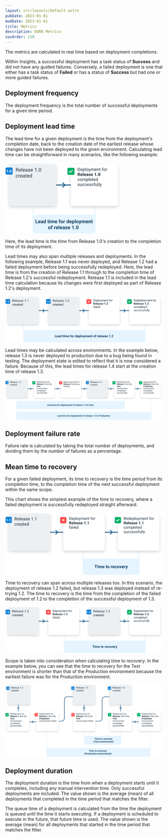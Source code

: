 ```yaml
---
layout: src/layouts/Default.astro
pubDate: 2023-01-01
modDate: 2023-01-01
title: Metrics
description: DORA Metrics
navOrder: 110
---
```


The metrics are calculated in real time based on deployment completions.

Within Insights, a successful deployment has a task status of **Success** and did not have any guided failures.  Conversely, a failed deployment is one that either has a task status of **Failed** or has a status of **Success** but had one or more guided failures.

## Deployment frequency

The deployment frequency is the total number of successful deployments for a given time period.

## Deployment lead time

The lead time for a given deployment is the time from the deployment's completion date, back to the creation date of the earliest release whose changes have not been deployed to the given environment.
Calculating lead time can be straightforward in many scenarios, like the following example:

![Lead Time Example 0](/docs/insights/images/lead-time-example-0.png) 

Here, the lead time is the time from Release 1.0's creation to the completion time of its deployment.

Lead times may also span multiple releases and deployments.  In the following example, Release 1.1 was never deployed, and Release 1.2 had a failed deployment before being successfully redeployed. Here, the lead time is from the creation of Release 1.1 through to the completion time of Release 1.2's successful redeployment.  Release 1.1 is included in the lead time calculation because its changes were first deployed as part of Release 1.2's deployment.

![Lead Time Example 1](/docs/insights/images/lead-time-example-1.png)

Lead times may be calculated across environments.  In the example below, release 1.3 is never deployed to production due to a bug being found in testing. The deployment state is edited to reflect that it is now considered a failure.  Because of this, the lead times for release 1.4 start at the creation time of release 1.3.

![Lead Time Example 2](/docs/insights/images/lead-time-example-2.png)

## Deployment failure rate

Failure rate is calculated by taking the total number of deployments, and dividing them by the number of failures as a percentage.

## Mean time to recovery

For a given failed deployment, its time to recovery is the time period from its completion time, to the completion time of the next successful deployment within the same scope.

This chart shows the simplest example of the time to recovery, where a failed deployment is successfully redeployed straight afterward.

![Mean Time To Recovery Example 0](/docs/insights/images/mean-time-to-recovery-example-0.png)

Time to recovery can span across multiple releases too.  In this scenario, the deployment of release 1.2 failed, but release 1.3 was deployed instead of re-trying 1.2.  The time to recovery is the time from the completion of the failed deployment of 1.2 to the completion of the successful deployment of 1.3.

![Mean Time To Recovery Example 1](/docs/insights/images/mean-time-to-recovery-example-1.png)

Scope is taken into consideration when calculating time to recovery.  In the example below, you can see that the time to recovery for the Test environment is shorter than that of the Production environment because the earliest failure was for the Production environment.

![Mean Time To Recovery Example 2](/docs/insights/images/mean-time-to-recovery-example-2.png)


## Deployment duration

The deployment duration is the time from when a deployment starts until it completes, including any manual intervention time. Only successful deployments are included. The value shown is the average (mean) of all deployments that completed in the time period that matches the filter.
          
The queue time of a deployment is calculated from the time the deployment is queued until the time it starts executing. If a deployment is scheduled to execute in the future, that future time is used. The value shown is the average (mean) for all deployments that started in the time period that matches the filter.